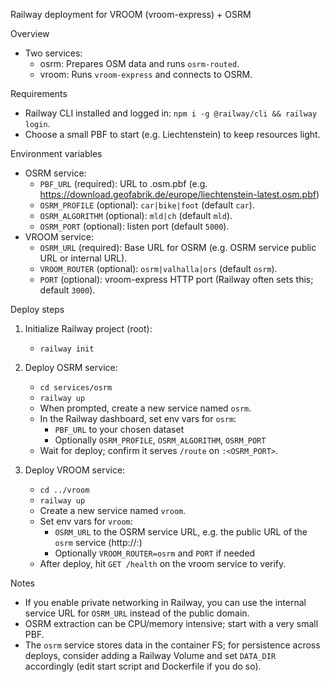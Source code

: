 Railway deployment for VROOM (vroom-express) + OSRM

Overview
- Two services:
  - osrm: Prepares OSM data and runs `osrm-routed`.
  - vroom: Runs `vroom-express` and connects to OSRM.

Requirements
- Railway CLI installed and logged in: `npm i -g @railway/cli && railway login`.
- Choose a small PBF to start (e.g. Liechtenstein) to keep resources light.

Environment variables
- OSRM service:
  - `PBF_URL` (required): URL to .osm.pbf (e.g. https://download.geofabrik.de/europe/liechtenstein-latest.osm.pbf)
  - `OSRM_PROFILE` (optional): `car|bike|foot` (default `car`).
  - `OSRM_ALGORITHM` (optional): `mld|ch` (default `mld`).
  - `OSRM_PORT` (optional): listen port (default `5000`).
- VROOM service:
  - `OSRM_URL` (required): Base URL for OSRM (e.g. OSRM service public URL or internal URL).
  - `VROOM_ROUTER` (optional): `osrm|valhalla|ors` (default `osrm`).
  - `PORT` (optional): vroom-express HTTP port (Railway often sets this; default `3000`).

Deploy steps
1) Initialize Railway project (root):
   - `railway init`

2) Deploy OSRM service:
   - `cd services/osrm`
   - `railway up`
   - When prompted, create a new service named `osrm`.
   - In the Railway dashboard, set env vars for `osrm`:
     - `PBF_URL` to your chosen dataset
     - Optionally `OSRM_PROFILE`, `OSRM_ALGORITHM`, `OSRM_PORT`
   - Wait for deploy; confirm it serves `/route` on `:<OSRM_PORT>`.

3) Deploy VROOM service:
   - `cd ../vroom`
   - `railway up`
   - Create a new service named `vroom`.
   - Set env vars for `vroom`:
     - `OSRM_URL` to the OSRM service URL, e.g. the public URL of the `osrm` service (http://<osrm-domain>:<port>)
     - Optionally `VROOM_ROUTER=osrm` and `PORT` if needed
   - After deploy, hit `GET /health` on the vroom service to verify.

Notes
- If you enable private networking in Railway, you can use the internal service URL for `OSRM_URL` instead of the public domain.
- OSRM extraction can be CPU/memory intensive; start with a very small PBF.
- The `osrm` service stores data in the container FS; for persistence across deploys, consider adding a Railway Volume and set `DATA_DIR` accordingly (edit start script and Dockerfile if you do so).

